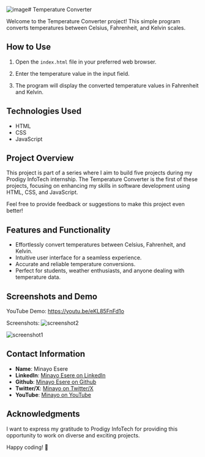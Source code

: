 ![image](https://github.com/mudeitsi/PRODIGY_SD_01/assets/107103188/11bb98f8-9885-498c-9d04-b8c2954d709c)# Temperature Converter

Welcome to the Temperature Converter project! This simple program converts temperatures between Celsius, Fahrenheit, and Kelvin scales.

## How to Use

1. Open the `index.html` file in your preferred web browser.

2. Enter the temperature value in the input field.

3. The program will display the converted temperature values in Fahrenheit and Kelvin.

## Technologies Used

- HTML
- CSS
- JavaScript

## Project Overview

This project is part of a series where I aim to build five projects during my Prodigy InfoTech internship. The Temperature Converter is the first of these projects, focusing on enhancing my skills in software development using HTML, CSS, and JavaScript.

Feel free to provide feedback or suggestions to make this project even better!

## Features and Functionality
- Effortlessly convert temperatures between Celsius, Fahrenheit, and Kelvin.
- Intuitive user interface for a seamless experience.
- Accurate and reliable temperature conversions.
- Perfect for students, weather enthusiasts, and anyone dealing with temperature data.


## Screenshots and Demo
YouTube Demo:
https://youtu.be/eKL85FnFd1o

Screenshots:
![screenshot2](https://github.com/mudeitsi/PRODIGY_SD_01/assets/107103188/529599a3-dd2b-48c7-a5fd-1c8d8c648ab8)


![screenshot1](https://github.com/mudeitsi/PRODIGY_SD_01/assets/107103188/3d080768-a55f-4aee-acd5-e4d75f5c401b)

## Contact Information
- **Name**: Minayo Esere
- **LinkedIn**: [Minayo Esere on LinkedIn](https://www.linkedin.com/in/minayo-esere/)
- **Github**: [Minayo Esere on Github](https://github.com/mudeitsi)
- **Twitter/X**: [Minayo on Twitter/X](https://twitter.com/devmudiezi)
- **YouTube**: [Minayo on YouTube](https://www.youtube.com/feeds/videos.xml?channel_id=UCDGjfyfpZgkEK5t_zTOtXpA)
  


## Acknowledgments

I want to express my gratitude to Prodigy InfoTech for providing this opportunity to work on diverse and exciting projects.

Happy coding! 🚀
